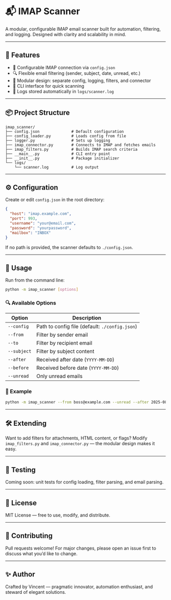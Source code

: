 # 📬 IMAP Scanner

A modular, configurable IMAP email scanner built for automation, filtering, and logging. Designed with clarity and scalability in mind.

---

## 🚀 Features

- 🔧 Configurable IMAP connection via `config.json`
- 🔍 Flexible email filtering (sender, subject, date, unread, etc.)
- 📁 Modular design: separate config, logging, filters, and connector
- 📜 CLI interface for quick scanning
- 📂 Logs stored automatically in `logs/scanner.log`

---

## 📦 Project Structure

```
imap_scanner/
├── config.json              # Default configuration
├── config_loader.py         # Loads config from file
├── logger.py                # Sets up logging
├── imap_connector.py        # Connects to IMAP and fetches emails
├── imap_filters.py          # Builds IMAP search criteria
├── __main__.py              # CLI entry point
├── __init__.py              # Package initializer
└── logs/
    └── scanner.log          # Log output
```

---

## ⚙️ Configuration

Create or edit `config.json` in the root directory:

```json
{
  "host": "imap.example.com",
  "port": 993,
  "username": "your@email.com",
  "password": "yourpassword",
  "mailbox": "INBOX"
}
```

If no path is provided, the scanner defaults to `./config.json`.

---

## 🧪 Usage

Run from the command line:

```bash
python -m imap_scanner [options]
```

### 🔍 Available Options

| Option         | Description                          |
|----------------|--------------------------------------|
| `--config`     | Path to config file (default: `./config.json`) |
| `--from`       | Filter by sender email               |
| `--to`         | Filter by recipient email            |
| `--subject`    | Filter by subject content            |
| `--after`      | Received after date (`YYYY-MM-DD`)   |
| `--before`     | Received before date (`YYYY-MM-DD`)  |
| `--unread`     | Only unread emails                   |

### 🧾 Example

```bash
python -m imap_scanner --from boss@example.com --unread --after 2025-08-01
```

---

## 🛠️ Extending

Want to add filters for attachments, HTML content, or flags? Modify `imap_filters.py` and `imap_connector.py` — the modular design makes it easy.

---

## 🧪 Testing

Coming soon: unit tests for config loading, filter parsing, and email parsing.

---

## 📜 License

MIT License — free to use, modify, and distribute.

---

## 🤝 Contributing

Pull requests welcome! For major changes, please open an issue first to discuss what you’d like to change.

---

## ✨ Author

Crafted by Vincent — pragmatic innovator, automation enthusiast, and steward of elegant solutions.